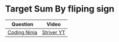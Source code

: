 Target Sum By fliping sign
===


|Question|Video|
|-|-|
|[Coding Ninja](https://www.codingninjas.com/codestudio/problems/target-sum_4127362)|[Striver YT](https://youtu.be/b3GD8263-PQ)|